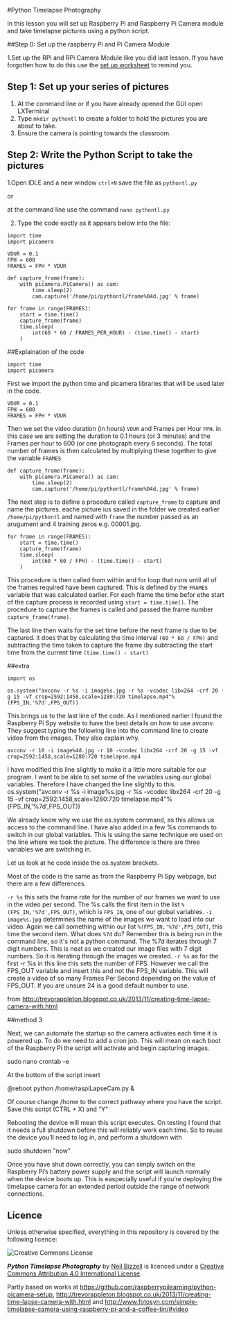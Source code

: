 
#Python Timelapse Photography

In this lesson you will set up Raspberry Pi and Raspberry Pi Camera module and take timelapse pictures using a python script.

##Step 0: Set up the raspberry Pi and Pi Camera Module

1.Set up the RPi and RPi Camera Module like you did last lesson. If you have forgotten how to do this use the [set up worksheet](../lesson1/worksheet1.md) to remind you. 

## Step 1: Set up your series of pictures

1. At the command line or if you have already opened the GUI open LXTerminal
1. Type `mkdir pythontl` to create a folder to hold the pictures you are about to take.
1. Ensure the camera is pointing towards the classroom.

## Step 2: Write the Python Script to take the pictures

1.Open IDLE and a new window `ctrl+N` save the file as `pythontl.py`

or

at the command line use the command `nano pythontl.py`

2. Type the code eactly as it appears below into the file:

```
import time
import picamera

VDUR = 0.1
FPH = 600
FRAMES = FPH * VDUR 

def capture_frame(frame):
    with picamera.PiCamera() as cam:
        time.sleep(2)
        cam.capture('/home/pi/pythontl/frame%04d.jpg' % frame)

for frame in range(FRAMES):
    start = time.time()
    capture_frame(frame)
    time.sleep(
        int(60 * 60 / FRAMES_PER_HOUR) - (time.time() - start)
    )
```

##Explaination of the code

```
import time
import picamera
```
First we import the python time and picamera libraries that will be used later in the code.

```
VDUR = 0.1
FPH = 600
FRAMES = FPH * VDUR 
```

Then we set the video duration (in  hours) `VDUR` and Frames per Hour `FPH`. in this case we are setting the duration to 0.1 hours (or 3 minutes) and the Frames per hour to 600 (or one photograph every 6 seconds). The total number of frames is then calculated by multiplying these together to give the variable `FRAMES`

```
def capture_frame(frame):
    with picamera.PiCamera() as cam:
        time.sleep(2)
        cam.capture('/home/pi/pythontl/frame%04d.jpg' % frame)
```
The next step is to define a procedure called `capture_frame` to capture and name the pictures. eache picture ius saved in the folder we created earlier `/home/pi/pythontl` and named with `frame` the number passed as an arugument and 4 training zeros e.g. 00001.jpg.

```
for frame in range(FRAMES):
    start = time.time()
    capture_frame(frame)
    time.sleep(
        int(60 * 60 / FPH) - (time.time() - start)
    )
```

This procedure is then called from within and for loop that runs until all of the frames required have been captured. This is defined by the `FRAMES` variable that was calculated earlier. For each frame the time befor ethe start of the capture process is recorded using `start = time.time()`. The procedure to capture the frames is called and passed the frame number `capture_frame(frame)`. 

The last line then waits for the set time before the next frame is due to be captured. it does that by calculating the time interval `(60 * 60 / FPH)` and subtracting the time taken to capture the frame (by subtracting the start time from the current time `(time.time() - start)` 



##extra
```
import os

os.system("avconv -r %s -i image%s.jpg -r %s -vcodec libx264 -crf 20 -g 15 -vf crop=2592:1458,scale=1280:720 timelapse.mp4"%(FPS_IN,'%7d',FPS_OUT))
```

This brings us to the last line of the code. As I mentioned earlier I found the Raspberry Pi Spy website to have the best details on how to use avconv. They suggest typing the following line into the command line to create video from the images. They also explain why.

`avconv -r 10 -i image%4d.jpg -r 10 -vcodec libx264 -crf 20 -g 15 -vf crop=2592:1458,scale=1280:720 timelapse.mp4`

I have modified this line slightly to make it a little more suitable for our program. I want to be able to set some of the variables using our global variables. Therefore I have changed the line slightly to this.
os.system("avconv -r %s -i image%s.jpg -r %s -vcodec libx264 -crf 20 -g 15 -vf crop=2592:1458,scale=1280:720 timelapse.mp4"%(FPS_IN,'%7d',FPS_OUT))

We already know why we use the os.system command, as this allows us access to the command line. I have also added in a few %s commands to switch in our global variables. This is using the same technique we used on the line where we took the picture. The difference is there are three variables we are switching in.

Let us look at he code inside the os.system brackets.

Most of the code is the same as from the Raspberry Pi Spy webpage, but there are a few differences.


`-r %s` this sets the frame rate for the number of our frames we want to use in the video per second. The %s calls the first item in the list `%(FPS_IN,'%7d',FPS_OUT)`, which is `FPS_IN`, one of our global variables. 
`-i image%s.jpg` determines the name of the images we want to load into our video. Again we call something within our list  `%(FPS_IN,'%7d',FPS_OUT)`, this time the second item. What does `%7d` do? Remember this is being run in the command line, so it's not a python command. The %7d iterates through 7 digit numbers. This is neat as we created our image files with 7 digit numbers. So it is iterating through the images we created. 
`-r %s` as for the first -r %s in this line this sets the number of FPS. However we call the FPS_OUT variable and insert this and not the FPS_IN variable. This will create a video of so many Frames Per Second depending on the value of FPS_OUT. If you are unsure 24 is a good default number to use.

from http://trevorappleton.blogspot.co.uk/2013/11/creating-time-lapse-camera-with.html

##method 3

Next, we can automate the startup so the camera activates each time it is powered up. To do we need to add a cron job. This will mean on each boot of the Raspberry Pi the script will activate and begin capturing images.

sudo nano crontab -e

At the bottom of the script insert

@reboot python /home/raspiLapseCam.py &

Of course change /home to the correct pathway where you have the script.
Save this script (CTRL + X) and “Y”

Rebooting the device will mean this script executes. On testing I found that it needs a full shutdown before this will reliably work each time. So to reuse the device you’ll need to log in, and perform a shutdown with

sudo shutdown "now"

Once you have shut down correctly, you can simply switch on the Raspberry Pi’s battery power supply and the script will launch normally when the device boots up. This is easpecially useful if you’re deploying the timelapse camera for an extended period outside the range of network connections.


## Licence

Unless otherwise specified, everything in this repository is covered by the following licence:

![Creative Commons License](http://i.creativecommons.org/l/by-sa/4.0/88x31.png)

***Python Timelapse Photography*** by [Neil Bizzell](https://twitter.com/NeilBizzell) is licenced under a [Creative Commons Attribution 4.0 International License](http://creativecommons.org/licenses/by-sa/4.0/).

Partly based on works at https://github.com/raspberrypilearning/python-picamera-setup, http://trevorappleton.blogspot.co.uk/2013/11/creating-time-lapse-camera-with.html and http://www.fotosyn.com/simple-timelapse-camera-using-raspberry-pi-and-a-coffee-tin/#video
